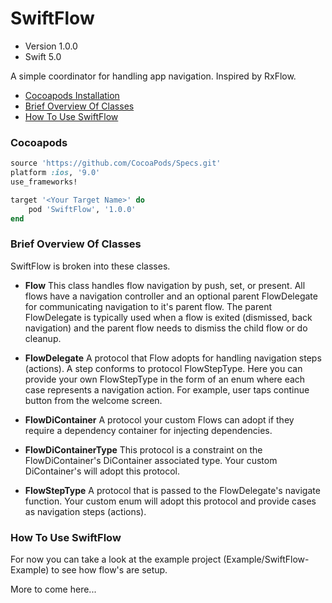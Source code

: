 SwiftFlow
=========

- Version 1.0.0
- Swift 5.0

A simple coordinator for handling app navigation.  Inspired by RxFlow.

- [Cocoapods Installation](#cocoapods)
- [Brief Overview Of Classes](#brief-overview-of-classes)
- [How To Use SwiftFlow](#how-to-use-swiftflow)

### Cocoapods

```ruby
source 'https://github.com/CocoaPods/Specs.git'
platform :ios, '9.0'
use_frameworks!

target '<Your Target Name>' do
    pod 'SwiftFlow', '1.0.0'
end
```
### Brief Overview Of Classes
SwiftFlow is broken into these classes.
- **Flow** This class handles flow navigation by push, set, or present.  All flows have a navigation controller and an optional parent FlowDelegate for communicating navigation to it's parent flow.  The parent FlowDelegate is typically used when a flow is exited (dismissed, back navigation) and the parent flow needs to dismiss the child flow or do cleanup.

- **FlowDelegate** A protocol that Flow adopts for handling navigation steps (actions).  A step conforms to protocol FlowStepType.  Here you can provide your own FlowStepType in the form of an enum where each case represents a navigation action.  For example, user taps continue button from the welcome screen.

- **FlowDiContainer** A protocol your custom Flows can adopt if they require a dependency container for injecting dependencies.

- **FlowDiContainerType** This protocol is a constraint on the FlowDiContainer's  DiContainer associated type.  Your custom DiContainer's will adopt this protocol.

- **FlowStepType** A protocol that is passed to the FlowDelegate's navigate function.  Your custom enum will adopt this protocol and provide cases as navigation steps (actions).

### How To Use SwiftFlow
For now you can take a look at the example project (Example/SwiftFlow-Example) to see how flow's are setup.

More to come here...
